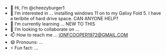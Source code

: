 - 👋 Hi, I’m @cheezyburger1
- 👀 I’m interested in ... installing windows 11 on to my Galixy Fold 5. I have a teribite of hard drive space. CAN ANYONE HELP?
- 🌱 I’m currently learning ... NEW TO THIS
- 💞️ I’m looking to collaborate on ...
- 📫 How to reach me ... jONFCOOPER1972@GMAIL.COM
- 😄 Pronouns: ...
- ⚡ Fun fact: ...

<!---
cheezyburger1/cheezyburger1 is a ✨ special ✨ repository because its `README.md` (this file) appears on your GitHub profile.
You can click the Preview link to take a look at your changes.
--->
